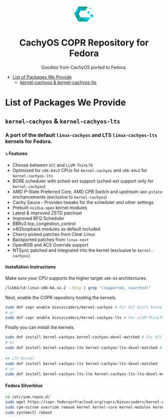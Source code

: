 <div align="center">
  <img src="https://github.com/CachyOS/calamares-config/blob/grub-3.2/etc/calamares/branding/cachyos/logo.png" width="64" alt="CachyOS logo"></img>
  <br/>
  <h1 align="center">CachyOS COPR Repository for Fedora</h1>
  <p align="center">Goodies from CachyOS ported to Fedora.</p>
</div>

- [List of Packages We Provide](#list-of-ported-packages)
  - [kernel-cachyos & kernel-cachyos-lts](#kernel-cachyos--kernel-cachyos-lts)


# List of Packages We Provide
## `kernel-cachyos` & `kernel-cachyos-lts`
### A port of the default `linux-cachyos` and LTS `linux-cachyos-lts` kernels for Fedora.
#### :arrow_heading_down: Features
- Choose between `GCC` and `LLVM-ThinLTO`
- Optimized for `x86-64v3` CPUs for `kernel-cachyos` and `x86-64v2` for `kernel-cachyos-lts`
- BORE scheduler with sched-ext support (sched-ext support only for `kernel-cachyos`)
- AMD P-State Preferred Core, AMD CPB Switch and upstream `amd-pstate` enchancements (exclusive to `kernel-cachyos`)
- Cachy Sauce - Provides tweaks for the scheduler and other settings
- Prebuilt `nvidia-open` kernel modules
- Latest & improved ZSTD patchset
- Improved BFQ Scheduler
- BBRv3 tcp_congestion_control
- v4l2loopback modules as default included
- Cherry picked patches from Clear Linux
- Backported patches from `linux-next`
- OpenRGB and ACS Override support
- NTSync patched and integrated into the kernel (exclusive to `kernel-cachyos`)

#### Installation Instructions
Make sure your CPU supports the higher target `x86-64` architectures.
```bash
/lib64/ld-linux-x86-64.so.2 --help | grep "(supported, searched)"
```

Next, enable the COPR repository hosting the kernels.
```bash
sudo dnf copr enable bieszczaders/kernel-cachyos # For GCC built kernels
# or
sudo dnf copr enable bieszczaders/kernel-cachyos-lto # For LLVM-ThinLTO build kernels
```

Finally you can install the kernels.
```bash
sudo dnf install kernel-cachyos kernel-cachyos-devel-matched # For GCC built kernels
# or
sudo dnf install kernel-cachyos-lto kernel-cachyos-lto-devel-matched # For LLVM-ThinLTO built kernels

## LTS Kernel
sudo dnf install kernel-cachyos-lts kernel-cachyos-lts-devel-matched
# or
sudo dnf install kernel-cachyos-lts-lto kernel-cachyos-lts-lto-devel-matched
```

#### Fedora Silverblue
```bash
cd /etc/yum.repos.d/
sudo wget https://copr.fedorainfracloud.org/coprs/bieszczaders/kernel-cachyos/repo/fedora-$(rpm -E %fedora)/bieszczaders-kernel-cachyos-fedora-$(rpm -E %fedora).repo
sudo rpm-ostree override remove kernel kernel-core kernel-modules kernel-modules-core kernel-modules-extra --install kernel-cachyos
sudo systemctl reboot
```


